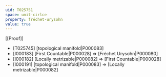 ```yaml
---
uid: T025751
space: unit-cirlce
property: fréchet-urysohn
value: true
---
```

[[Proof]]

* [T025745] [topological manifold|P000083]
* [I000183] [First Countable|P000028] => [Fréchet Urysohn|P000080]
* [I000182] [Locally metrizable|P000082] => [First Countable|P000028]
* [I000191] [topological manifold|P000083] => [Locally metrizable|P000082]

